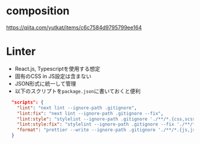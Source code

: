 # composition
https://qiita.com/yutkat/items/c6c7584d9795799ee164

# Linter
- React.js, Typescriptを使用する想定
- 固有のCSS in JS設定は含まない
- JSON形式に統一して管理
- 以下のスクリプトを`package.json`に書いておくと便利

```json
  "scripts": {
    "lint": "next lint --ignore-path .gitignore",
    "lint:fix": "next lint --ignore-path .gitignore --fix",
    "lint:style": "stylelint --ignore-path .gitignore './**/*.{css,scss}'",
    "lint:style:fix": "stylelint --ignore-path .gitignore --fix './**/*.{css,scss}'",
    "format": "prettier --write --ignore-path .gitignore './**/*.{js,jsx,ts,tsx,json,css,scss}'"
  }
```
